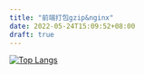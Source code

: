 ```yaml
---
title: "前端打包gzip&nginx"
date: 2022-05-24T15:09:52+08:00
draft: true
---
```


[![Top Langs](https://github-readme-stats.vercel.app/api/top-langs/?username=pastSeagull&layout=compact)](https://github.com/anuraghazra/github-readme-stats)